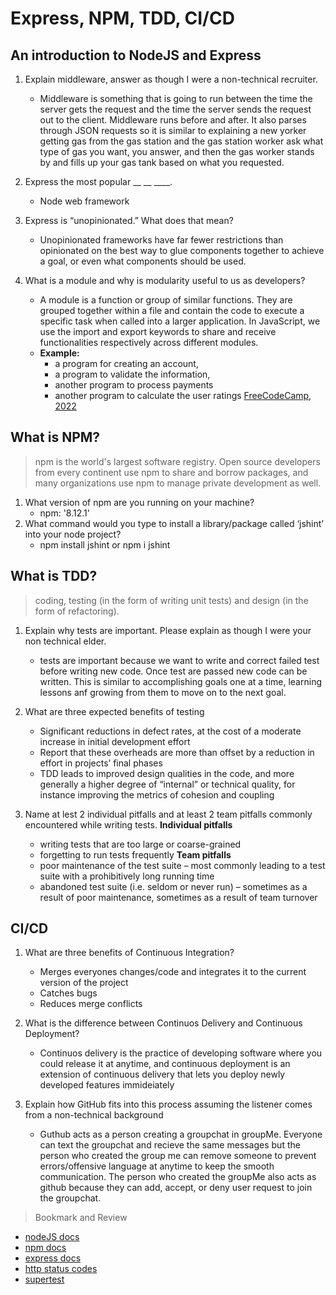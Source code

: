# Express, NPM, TDD, CI/CD

## An introduction to NodeJS and Express

1. Explain middleware, answer as though I were a non-technical recruiter.
    - Middleware is something that is going to run between the time the server gets the request and the time the server sends the request out to the client. Middleware runs before and after. It also parses through JSON requests so it is similar to explaining a new yorker getting gas from the gas station and the gas station worker ask what type of gas you want, you answer, and then the gas worker stands by and fills up your gas tank based on what you requested.

2. Express the most popular __ __ ____.
    -  Node web framework
3. Express is “unopinionated.” What does that mean?
    - Unopinionated frameworks have far fewer restrictions than opinionated  on the best way to glue components together to achieve a goal, or even what components should be used.
4. What is a module and why is modularity useful to us as developers?
    - A module is a function or group of similar functions. They are grouped together within a file and contain the code to execute a specific task when called into a larger application. In JavaScript, we use the import and export keywords to share and receive functionalities respectively across different modules.
    - **Example:**
        - a program for creating an account,
        - a program to validate the information,
        - another program to process payments
        - another program to calculate the user ratings [FreeCodeCamp, 2022](https://www.freecodecamp.org/news/javascript-modules-explained-with-examples/#:~:text=A%20module%20in%20JavaScript%20is,object%20accessible%20to%20other%20modules)

## What is NPM?

>npm is the world's largest software registry. Open source developers from every continent use npm to share and borrow packages, and many organizations use npm to manage private development as well.

1. What version of npm are you running on your machine?
    - npm: '8.12.1'
2. What command would you type to install a library/package called ‘jshint’ into your node project?
    - npm install jshint or npm i jshint

## What is TDD?

>coding, testing (in the form of writing unit tests) and design (in the form of refactoring).

1. Explain why tests are important. Please explain as though I were your non technical elder.
    - tests are important because we want to write and correct failed test before writing new code. Once test are passed new code can be written. This is similar to accomplishing goals one at a time, learning lessons anf growing from them to move on to the next goal.
2. What are three expected benefits of testing
    - Significant reductions in defect rates, at the cost of a moderate increase in initial development effort
    - Report that these overheads are more than offset by a reduction in effort in projects’ final phases
    - TDD leads to improved design qualities in the code, and more generally a higher degree of “internal” or technical quality, for instance improving the metrics of cohesion and coupling

3. Name at lest 2 individual pitfalls and at least 2 team pitfalls commonly encountered while writing tests.
        **Individual pitfalls**
    - writing tests that are too large or coarse-grained
    - forgetting to run tests frequently
        **Team pitfalls**
    - poor maintenance of the test suite – most commonly leading to a test suite with a prohibitively long running time
    - abandoned test suite (i.e. seldom or never run) – sometimes as a result of poor maintenance, sometimes as a result of team turnover

## CI/CD

1. What are three benefits of Continuous Integration?
    - Merges everyones changes/code and integrates it to the current version of the project
    - Catches bugs
    - Reduces merge conflicts

2. What is the difference between Continuos Delivery and Continuous Deployment?
    - Continuos delivery is the practice of developing software where you could release it at anytime, and continuous deployment is an extension of continuous delivery that lets you deploy newly developed features immideiately

3. Explain how GitHub fits into this process assuming the listener comes from a non-technical background
    - Guthub acts as a person creating a groupchat in groupMe. Everyone can text the groupchat and recieve the same messages but the person who created the group me can remove someone to prevent errors/offensive language at anytime to keep the smooth communication. The person who created the groupMe also acts as github because they can add, accept, or deny user request to join the groupchat.

>Bookmark and Review

- [nodeJS docs](https://nodejs.org/en/docs/)
- [npm docs](https://docs.npmjs.com/)
- [express docs](https://expressjs.com/en/4x/api.html)
- [http status codes](https://www.restapitutorial.com/httpstatuscodes.html)
- [supertest](https://github.com/visionmedia/supertest)